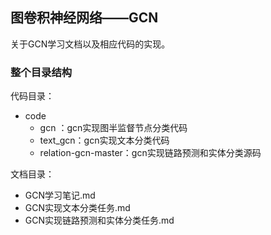 ## 图卷积神经网络——GCN


关于GCN学习文档以及相应代码的实现。

### 整个目录结构
代码目录：

* code
  * gcn ：gcn实现图半监督节点分类代码
  * text_gcn：gcn实现文本分类代码
  * relation-gcn-master：gcn实现链路预测和实体分类源码

文档目录：
* GCN学习笔记.md 
* GCN实现文本分类任务.md 
* GCN实现链路预测和实体分类任务.md